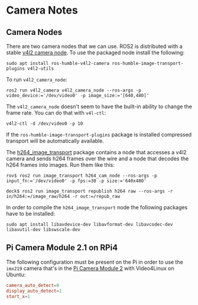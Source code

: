 # Camera Notes

## Camera Nodes

There are two camera nodes that we can use. ROS2 is distributed with a stable [v4l2 camera node](https://index.ros.org/r/v4l2_camera/). To use the packaged node install the following:

```console
sudo apt install ros-humble-v4l2-camera ros-humble-image-transport-plugins v4l2-utils
```

To run `v4l2_camera_node`:

```console
ros2 run v4l2_camera v4l2_camera_node --ros-args -p video_device:='/dev/video0' -p image_size:='[640,480]' 
```

The `v4l2_camera_node` doesn't seem to have the built-in ability to change the frame rate. You can do that with `v4l-ctl`:

```console
v4l2-ctl -d /dev/video0 -p 10
```

If the `ros-humble-image-transport-plugins` package is installed compressed transport will be automatically available.

The [h264_image_transport](https://github.com/clydemcqueen/h264_image_transport) package contains a node that accesses a v4l2 camera and sends h264 frames over the wire and a node that decodes the h264 frames into images. Run them like this:

```console
rov$ ros2 run image_transport h264_cam_node --ros-args -p input_fn:='/dev/video0' -p fps:=30 -p size:='640x480'

deck$ ros2 run image_transport republish h264 raw --ros-args -r in/h264:=/image_raw/h264 -r out:=/repub_raw
```

In order to compile the `h264_image_transport` node the following packages have to be installed:

```console
sudo apt install libavdevice-dev libavformat-dev libavcodec-dev libavutil-dev libswscale-dev
```

## Pi Camera Module 2.1 on RPi4

The following configuration must be present on the Pi in order to use the `imx219` camera that's in the [Pi Camera Module 2](https://www.raspberrypi.com/products/camera-module-v2/) with Video4Linux on Ubuntu:

```conf
camera_auto_detect=0
display_auto_detect=1
start_x=1
```
